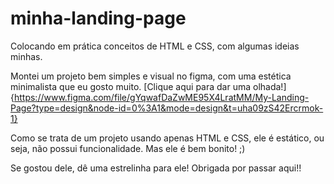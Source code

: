# minha-landing-page
Colocando em prática conceitos de HTML e CSS, com algumas ideias minhas. 

Montei um projeto bem simples e visual no figma, com uma estética minimalista que eu gosto muito.
[Clique aqui para dar uma olhada!]{https://www.figma.com/file/gYqwafDaZwME95X4LratMM/My-Landing-Page?type=design&node-id=0%3A1&mode=design&t=uha09zS42Ercrmok-1}

Como se trata de um projeto usando apenas HTML e CSS, ele é estático, ou seja, não possui funcionalidade.
Mas ele é bem bonito! ;)

Se gostou dele, dê uma estrelinha para ele!
Obrigada por passar aqui!!
